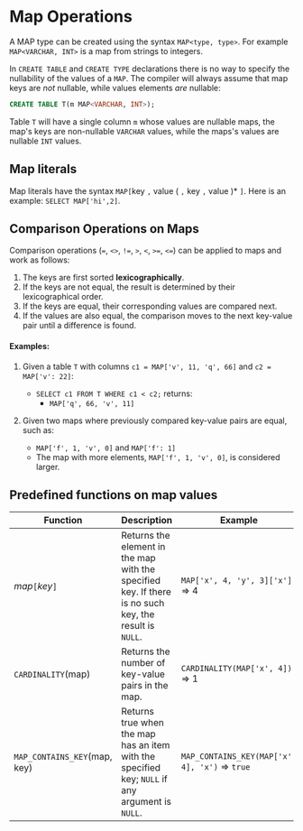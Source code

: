 # Map Operations

A MAP type can be created using the syntax `MAP<type, type>`.
For example `MAP<VARCHAR, INT>` is a map from strings to integers.

In `CREATE TABLE` and `CREATE TYPE` declarations there is no way to
specify the nullability of the values of a `MAP`.  The compiler will
always assume that map keys are *not* nullable, while values elements
*are* nullable:

```sql
CREATE TABLE T(m MAP<VARCHAR, INT>);
```

Table `T` will have a single column `m` whose values are nullable
maps, the map's keys are non-nullable `VARCHAR` values, while the
maps's values are nullable `INT` values.

## Map literals

Map literals have the syntax `MAP[`key `,` value ( `,` key `,` value )* `]`.
Here is an example: `SELECT MAP['hi',2]`.

## Comparison Operations on Maps

Comparison operations (`=`, `<>`, `!=`, `>`, `<`, `>=`, `<=`) can be applied to maps and work as follows:

1. The keys are first sorted **lexicographically**.
2. If the keys are not equal, the result is determined by their lexicographical order.
3. If the keys are equal, their corresponding values are compared next.
4. If the values are also equal, the comparison moves to the next key-value pair until a difference is found.

#### Examples:

1. Given a table `T` with columns `c1 = MAP['v', 11, 'q', 66]` and `c2 = MAP['v': 22]`:
   - `SELECT c1 FROM T WHERE c1 < c2;` returns:
     -  `MAP['q', 66, 'v', 11]`

2. Given two maps where previously compared key-value pairs are equal, such as:
   - `MAP['f', 1, 'v', 0]` and `MAP['f': 1]`
   - The map with more elements, `MAP['f', 1, 'v', 0]`, is considered larger.


## Predefined functions on map values

| Function               | Description                                                                                           | Example                                                              |
|------------------------|------------------------------------------------------------------------------------------------------------------------------------------------------------------------------------------------------------------------------------------------------------------|---------------------------------|
| _map_`[`_key_`]`       | Returns the element in the map with the specified key. If there is no such key, the result is `NULL`.  | `MAP['x', 4, 'y', 3]['x']` => 4 |
| <a id="cardinality"></a>`CARDINALITY`(map)     | Returns the number of key-value pairs in the map.                                                      | `CARDINALITY(MAP['x', 4])` => 1 |
| <a id="map_contains_key"></a>`MAP_CONTAINS_KEY`(map, key) | Returns true when the map has an item with the specified key; `NULL` if any argument is `NULL`.  | `MAP_CONTAINS_KEY(MAP['x', 4], 'x')` => `true` |

